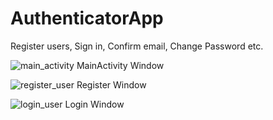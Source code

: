 # AuthenticatorApp
Register users, Sign in, Confirm email, Change Password etc.

![main_activity](https://user-images.githubusercontent.com/92838421/147800048-76c7b341-ea38-4170-b9d1-68af972322bd.png)
MainActivity Window

![register_user](https://user-images.githubusercontent.com/92838421/147800149-0b56b364-9ec4-4f6e-9b38-cbb55751d04b.png)
Register Window

![login_user](https://user-images.githubusercontent.com/92838421/147800152-14ada3df-34fb-45f9-ac99-43e58bf21c54.png)
Login Window
